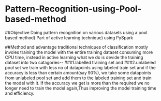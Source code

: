 # Pattern-Recognition-using-Pool-based-method
##Objective
Doing pattern recognition on various datasets using a pool based method( Part of active learning technique) using PySpark

##Method and advantage
traditional techniques of classification mostly involes training the model with the entire training dataset consuming more CPU time, instead in active learning what we do is devide the training dataset into two catagories--
###1.labelled training set and
###2.unlabeled pool set
we train with less no of datapoints using labeled train set and if the accuracy is less than certain amount(say 90%), we take some datapoints from unlabeled pool set and add them to the labeled training set and train the model with it.
If the accuracy we get is more than the required we no longer need to train the model again,Thus improving the model training time and efficiency.
